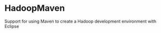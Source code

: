 HadoopMaven
===========

Support for using Maven to create a Hadoop development environment with Eclipse
